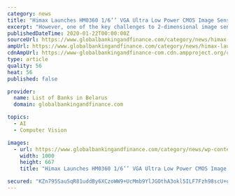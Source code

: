```yaml
---
category: news
title: "Himax Launches HM0360 1/6’’ VGA Ultra Low Power CMOS Image Sensor for AIoT and Computer Vision Applications"
excerpt: "However, one of the key challenges to 2-dimensional image sensing for computer vision is the high power consumption and data bandwidth of the sensor and processing,” said Amit Mittra, CTO of Himax Imaging. “The HM0360 addresses this opportunity by delivering a very low power image sensor that achieves excellent image quality with high ..."
publishedDateTime: 2020-01-22T00:00:00Z
sourceUrl: https://www.globalbankingandfinance.com/category/news/himax-launches-hm0360-1-6-vga-ultra-low-power-cmos-image-sensor-for-aiot-and-computer-vision-applications/
ampUrl: https://www.globalbankingandfinance.com/category/news/himax-launches-hm0360-1-6-vga-ultra-low-power-cmos-image-sensor-for-aiot-and-computer-vision-applications/
cdnAmpUrl: https://www-globalbankingandfinance-com.cdn.ampproject.org/c/s/www.globalbankingandfinance.com/category/news/himax-launches-hm0360-1-6-vga-ultra-low-power-cmos-image-sensor-for-aiot-and-computer-vision-applications/
type: article
quality: 56
heat: 56
published: false

provider:
  name: List of Banks in Belarus
  domain: globalbankingandfinance.com

topics:
  - AI
  - Computer Vision

images:
  - url: https://www.globalbankingandfinance.com/category/news/wp-content/uploads/2019/07/gbafNews28.jpg
    width: 1000
    height: 667
    title: "Himax Launches HM0360 1/6’’ VGA Ultra Low Power CMOS Image Sensor for AIoT and Computer Vision Applications"

secured: "KZn795SauSqR81uddBy6XCzoWW9+UcMmb9YlJGOthA3okl5ILF7Fzh98scU+o9meDmIGPQRAk2gdGiU5BxoU3HX7PFU2PokvowK5dM8hXbZYIsbh9qYJ72BMK9Bc2IGPhNeuy1JWBcTZZDt23FwP+aKSuEa0DEVCxXC467Qhv3wsGXkhRGwy8LiaDzGfxGI/hq4RWJIi/OddcBwz6o3FsApPHx2+ra4rAUv6DTNqPFX7jGMupU19EsiM8v3wBvoREriut2uC8U8Al3GMX5rj+eK+Lb4TA2oo2U8nhn1AM+0=;Fz41S2DMI29Li3O2CXOpGA=="
---
```


